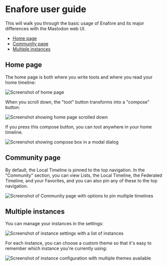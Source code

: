 # Enafore user guide

This will walk you through the basic usage of Enafore and its major differences with the Mastodon web UI.

* [Home page](#home-page)
* [Community page](#community-page)
* [Multiple instances](#multiple-instances)

## Home page

The home page is both where you write toots and where you read your home timeline:

![Screenshot of home page](https://github.com/easrng/pinafore/blob/main/docs/Screenshot1.png)

When you scroll down, the "toot" button transforms into a "compose" button:

![Screenshot showing home page scrolled down](https://github.com/easrng/pinafore/blob/main/docs/Screenshot2.png)

If you press this compose button, you can toot anywhere in your home timeline.

![Screenshot showing compose box in a modal dialog](https://github.com/easrng/pinafore/blob/main/docs/Screenshot3.png)

## Community page

By default, the Local Timeline is pinned to the top navigation. In the "Community" section, you can view
Lists, the Local Timeline, the Federated Timeline, and your Favorites, and you can also pin any of these to
the top navigation.

![Screenshot of Community page with options to pin multiple timelines](https://github.com/easrng/pinafore/blob/main/docs/Screenshot4.png)

## Multiple instances

You can manage your instances in the settings:

![Screenshot of instance settings with a list of instances](https://github.com/easrng/pinafore/blob/main/docs/Screenshot5.png)

For each instance, you can choose a custom theme so that it's easy to 
remember which instance you're currently using:

![Screenshot of instance configuration with multiple themes available](https://github.com/easrng/pinafore/blob/main/docs/Screenshot6.png)
